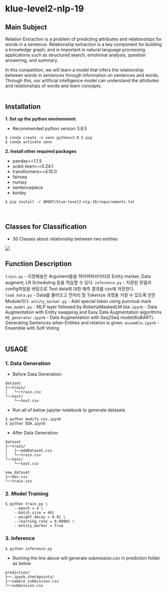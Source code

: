 # klue-level2-nlp-19

## Main Subject
Relation Extraction is a problem of predicting attributes and relationships for words in a sentence. Relationship extraction is a key component for building a knowledge graph, and is important in natural language processing applications such as structured search, emotional analysis, question answering, and summary.

In this competition, we will learn a model that infers the relationship between words in sentences through information on sentences and words. Through this, our artificial intelligence model can understand the attributes and relationships of words and learn concepts.
<br/><br/>

## Installation
**1. Set up the python environment:**
- Recommended python version 3.8.5
```
$ conda create -n venv python=3.8.5 pip
$ conda activate venv
```
**2. Install other required packages**
- pandas==1.1.5
- scikit-learn~=0.24.1
- transformers==4.10.0
- fairseq
- numpy
- sentencepiece
- konlpy

```
$ pip install -r $ROOT/klue-level2-nlp-19/requirements.txt
```
<br/>

## Classes for Classification
- 30 Classes about relationship between two entities
<img src=https://imgur.com/9wQ0g6Z.png>
<br/>

## Function Description
`train.py` - 지정해놓은 Argument들을 하이퍼파라미터로 Entity marker, Data augment, LR Scheduling 등을 학습할 수 있다.
`inference.py` - 저장된 모델과  config파일을 바탕으로 Test data에 대한 예측 결과를 csv에 저장한다.
`load_data.py` - Data를 불러오고 전처리 및 Tokenize 과정을 거칠 수 있도록 만든 Module이다.
`entity_marker.py` - Add special token using punctual mark
`new_model.py` - MLP layer followed by RobertaMaskedLM
`EDA.ipynb` - Data Augmentation with Entity swapping and Easy Data Augmentation algorithms
`RE_generator.ipynb` - Data Augmentation with Seq2Seq model(KoBART). Generating Sentences when Entities and relation is given.
`ensemble.ipynb` - Ensemble with Soft Voting
<br/><br/>

## USAGE
### 1. Data Generation

- Before Data Generation:
```
dataset
├──train/
|   └──train.csv
└──test/
    └──test.csv
```

- Run all of below jupyter notebook to generate datasets
```
$ python modify_csv.ipynb
$ python EDA.ipynb
```

- After Data Generation:
```
dataset
├──train/
|   ├──addDataset.csv
|   └──train.csv
└──test/
    └──test.csv

new_dataset
├──dev.csv
└──train.csv
```

### 2. Model Training

```
$ python train.py \
    --epoch = 4 \
    --batch_size = 40\
    --weight_decay = 0.01 \
    --learning_rate = 0.00001 \
    --entity_marker = True
```


### 3. Inference
```
$ python inference.py
```
- Running the line above will generate submission.csv in prediction folder as below

```
prediction/
├──.ipynb_checkpoints/
├──sample_submission.csv
└──submission.csv
```
